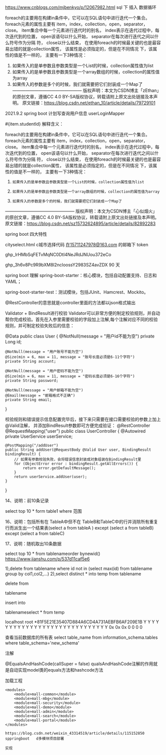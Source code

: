 https://www.cnblogs.com/mjbenkyo/p/12067982.html
sql  下  插入 数据循环


foreach的主要用在构建in条件中，它可以在SQL语句中进行迭代一个集合。
foreach元素的属性主要有 item，index，collection，open，separator，close。
item集合中每一个元素进行迭代时的别名，
index表示在迭代过程中，每次迭代到的位置，
open该语句以什么开始，
separator在每次进行迭代之间以什么符号作为分隔 符，
close以什么结束，
在使用foreach的时候最关键的也是最容易出错的就是collection属性，
该属性是必须指定的，但是在不同情况 下，该属性的值是不一样的，
主要有一下3种情况：
1. 如果传入的是单参数且参数类型是一个List的时候，collection属性值为list
2. 如果传入的是单参数且参数类型是一个array数组的时候，collection的属性值为array
3. 如果传入的参数是多个的时候，我们就需要把它们封装成一个Map了
————————————————
版权声明：本文为CSDN博主「zEthan」的原创文章，遵循CC 4.0 BY-SA版权协议，转载请附上原文出处链接及本声明。
原文链接：https://blog.csdn.net/ethan_10/article/details/79729101


2021.9.2
spring boot  计划写查询用户信息
userLoginMapper


<foreach collection="list" item="item" open="(" close=")" separator="," index="">
    #{item.studentId}
</foreach>
解释含义：

foreach的主要用在构建in条件中，它可以在SQL语句中进行迭代一个集合。
foreach元素的属性主要有 item，index，collection，open，separator，close。
item集合中每一个元素进行迭代时的别名，
index表示在迭代过程中，每次迭代到的位置，
open该语句以什么开始，
separator在每次进行迭代之间以什么符号作为分隔 符，
close以什么结束，
在使用foreach的时候最关键的也是最容易出错的就是collection属性，
该属性是必须指定的，但是在不同情况 下，该属性的值是不一样的，
主要有一下3种情况：
1.     如果传入的是单参数且参数类型是一个List的时候，collection属性值为list
2.     如果传入的是单参数且参数类型是一个array数组的时候，collection的属性值为array
3.     如果传入的参数是多个的时候，我们就需要把它们封装成一个Map了
————————————————
版权声明：本文为CSDN博主「心似烟火」的原创文章，遵循CC 4.0 BY-SA版权协议，转载请附上原文出处链接及本声明。
原文链接：https://blog.csdn.net/sz15732624895/article/details/82892283



spring boot 四大特性



cityselect.html
c城市选择代码
在15711247978@163.com 的邮箱下
token

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

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  90 天

spring boot 理解
spring-boot-starter：核心模块，包括自动配置支持、日志和YAML；

spring-boot-starter-test：测试模块，包括JUnit、Hamcrest、Mockito。

@RestController的意思就是controller里面的方法都以json格式输出


Validator + BindResult进行校验
Validator可以非常方便的制定校验规则，并自动帮你完成校验。首先在入参里需要校验的字段加上注解,每个注解对应不同的校验规则，并可制定校验失败后的信息：

@Data
public class User {
    @NotNull(message = "用户id不能为空")
    private Long id;

    @NotNull(message = "用户账号不能为空")
    @Size(min = 6, max = 11, message = "账号长度必须是6-11个字符")
    private String account;

    @NotNull(message = "用户密码不能为空")
    @Size(min = 6, max = 11, message = "密码长度必须是6-16个字符")
    private String password;

    @NotNull(message = "用户邮箱不能为空")
    @Email(message = "邮箱格式不正确")
    private String email;
}


校验规则和错误提示信息配置完毕后，接下来只需要在接口需要校验的参数上加上@Valid注解，
并添加BindResult参数即可方便完成验证：
@RestController
@RequestMapping("user")
public class UserController {
    @Autowired
    private UserService userService;

    @PostMapping("/addUser")
    public String addUser(@RequestBody @Valid User user, BindingResult bindingResult) {
        // 如果有参数校验失败，会将错误信息封装成对象组装在BindingResult里
        for (ObjectError error : bindingResult.getAllErrors()) {
            return error.getDefaultMessage();
        }
        return userService.addUser(user);
    }
}


14、说明：前10条记录

select top 10 * form table1 where 范围

16、说明：包括所有在 TableA中但不在 TableB和TableC中的行并消除所有重复行而派生出一个结果表(select a from tableA ) except (select a from tableB) except (select a from tableC)

17、说明：随机取出10条数据

select top 10 * from tablenameorder bynewid()
https://www.jianshu.com/p/537d11caf5e6

1),delete from tablename where id not in (select max(id) from tablename group by col1,col2,...)
2),select distinct * into temp from tablename

delete from

tablename

insert into

tablenameselect * from temp

localhost	root	*81F5E21E35407D884A6CD4A731AEBFB6AF209E1B	Y	Y	Y	Y	Y	Y	Y	Y	Y	Y	Y	Y	Y	Y	Y	Y	Y	Y	Y	Y	Y	Y	Y	Y	Y	Y	Y	Y	Y		0x	0x	0x	0	0	0	0		


查看当前数据库的所有表
select table_name from information_schema.tables where table_schema='new_schema'



注解 

@EqualsAndHashCode(callSuper = false)
qualsAndHashCode注解的作用就是自动实现model类的equals方法和hashcode方法


加载工程

    <modules>
        <module>mall-common</module>
        <module>mall-mbg</module>
        <module>mall-security</module>
        <module>mall-demo</module>
        <module>mall-admin</module>
        <module>mall-search</module>
        <module>mall-portal</module>
    </modules>
    
    https://blog.csdn.net/weixin_43314519/article/details/115152850
    sppringboot   d多模块项目部署 
    
    实现 
